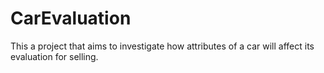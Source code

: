# CarEvaluation

This a project that aims to investigate how attributes of a car will affect its evaluation for selling.
